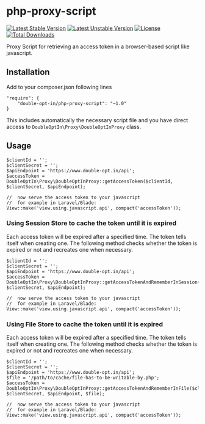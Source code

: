 # php-proxy-script

[![Latest Stable Version](https://poser.pugx.org/double-opt-in/php-proxy-script/v/stable.svg)](https://packagist.org/packages/double-opt-in/php-proxy-script) [![Latest Unstable Version](https://poser.pugx.org/double-opt-in/php-proxy-script/v/unstable.svg)](https://packagist.org/packages/double-opt-in/php-proxy-script) [![License](https://poser.pugx.org/double-opt-in/php-proxy-script/license.svg)](https://packagist.org/packages/double-opt-in/php-proxy-script) [![Total Downloads](https://poser.pugx.org/double-opt-in/php-proxy-script/downloads.svg)](https://packagist.org/packages/double-opt-in/php-proxy-script)

Proxy Script for retrieving an access token in a browser-based script like javascript.

## Installation

Add to your composer.json following lines

	"require": {
		"double-opt-in/php-proxy-script": "~1.0"
	}

This includes automatically the necessary script file and you have direct access to `DoubleOptIn\Proxy\DoubleOptInProxy`
 class.

## Usage

	$clientId = '';
	$clientSecret = '';
	$apiEndpoint = 'https://www.double-opt.in/api';
	$accessToken = DoubleOptIn\Proxy\DoubleOptInProxy::getAccessToken($clientId, $clientSecret, $apiEndpoint);
	
	//  now serve the access token to your javascript
	//  for example in Laravel/Blade:
	View::make('view.using.javascript.api', compact('accessToken'));

### Using Session Store to cache the token until it is expired

Each access token will be expired after a specified time. The token tells itself when creating one. The following method
 checks whether the token is expired or not and recreates one when necessary.

	$clientId = '';
	$clientSecret = '';
	$apiEndpoint = 'https://www.double-opt.in/api';
	$accessToken = DoubleOptIn\Proxy\DoubleOptInProxy::getAccessTokenAndRememberInSession($clientId, $clientSecret, $apiEndpoint);
	
	//  now serve the access token to your javascript
	//  for example in Laravel/Blade:
	View::make('view.using.javascript.api', compact('accessToken'));

### Using File Store to cache the token until it is expired

Each access token will be expired after a specified time. The token tells itself when creating one. The following method
 checks whether the token is expired or not and recreates one when necessary.

	$clientId = '';
	$clientSecret = '';
	$apiEndpoint = 'https://www.double-opt.in/api';
	$file = '/path/to/cache/file-has-to-be-writable-by.php';
	$accessToken = DoubleOptIn\Proxy\DoubleOptInProxy::getAccessTokenAndRememberInFile($clientId, $clientSecret, $apiEndpoint, $file);
	
	//  now serve the access token to your javascript
	//  for example in Laravel/Blade:
	View::make('view.using.javascript.api', compact('accessToken'));
